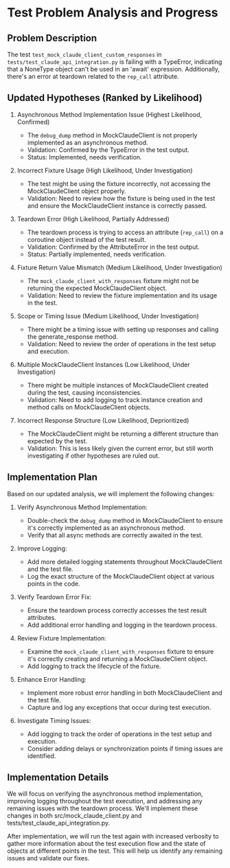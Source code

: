 # Test Problem Analysis and Progress

## Problem Description
The test `test_mock_claude_client_custom_responses` in `tests/test_claude_api_integration.py` is failing with a TypeError, indicating that a NoneType object can't be used in an 'await' expression. Additionally, there's an error at teardown related to the `rep_call` attribute.

## Updated Hypotheses (Ranked by Likelihood)

1. Asynchronous Method Implementation Issue (Highest Likelihood, Confirmed)
   - The `debug_dump` method in MockClaudeClient is not properly implemented as an asynchronous method.
   - Validation: Confirmed by the TypeError in the test output.
   - Status: Implemented, needs verification.

2. Incorrect Fixture Usage (High Likelihood, Under Investigation)
   - The test might be using the fixture incorrectly, not accessing the MockClaudeClient object properly.
   - Validation: Need to review how the fixture is being used in the test and ensure the MockClaudeClient instance is correctly passed.

3. Teardown Error (High Likelihood, Partially Addressed)
   - The teardown process is trying to access an attribute (`rep_call`) on a coroutine object instead of the test result.
   - Validation: Confirmed by the AttributeError in the test output.
   - Status: Partially implemented, needs verification.

4. Fixture Return Value Mismatch (Medium Likelihood, Under Investigation)
   - The `mock_claude_client_with_responses` fixture might not be returning the expected MockClaudeClient object.
   - Validation: Need to review the fixture implementation and its usage in the test.

5. Scope or Timing Issue (Medium Likelihood, Under Investigation)
   - There might be a timing issue with setting up responses and calling the generate_response method.
   - Validation: Need to review the order of operations in the test setup and execution.

6. Multiple MockClaudeClient Instances (Low Likelihood, Under Investigation)
   - There might be multiple instances of MockClaudeClient created during the test, causing inconsistencies.
   - Validation: Need to add logging to track instance creation and method calls on MockClaudeClient objects.

7. Incorrect Response Structure (Low Likelihood, Deprioritized)
   - The MockClaudeClient might be returning a different structure than expected by the test.
   - Validation: This is less likely given the current error, but still worth investigating if other hypotheses are ruled out.

## Implementation Plan

Based on our updated analysis, we will implement the following changes:

1. Verify Asynchronous Method Implementation:
   - Double-check the `debug_dump` method in MockClaudeClient to ensure it's correctly implemented as an asynchronous method.
   - Verify that all async methods are correctly awaited in the test.

2. Improve Logging:
   - Add more detailed logging statements throughout MockClaudeClient and the test file.
   - Log the exact structure of the MockClaudeClient object at various points in the code.

3. Verify Teardown Error Fix:
   - Ensure the teardown process correctly accesses the test result attributes.
   - Add additional error handling and logging in the teardown process.

4. Review Fixture Implementation:
   - Examine the `mock_claude_client_with_responses` fixture to ensure it's correctly creating and returning a MockClaudeClient object.
   - Add logging to track the lifecycle of the fixture.

5. Enhance Error Handling:
   - Implement more robust error handling in both MockClaudeClient and the test file.
   - Capture and log any exceptions that occur during test execution.

6. Investigate Timing Issues:
   - Add logging to track the order of operations in the test setup and execution.
   - Consider adding delays or synchronization points if timing issues are identified.

## Implementation Details

We will focus on verifying the asynchronous method implementation, improving logging throughout the test execution, and addressing any remaining issues with the teardown process. We'll implement these changes in both src/mock_claude_client.py and tests/test_claude_api_integration.py.

After implementation, we will run the test again with increased verbosity to gather more information about the test execution flow and the state of objects at different points in the test. This will help us identify any remaining issues and validate our fixes.
